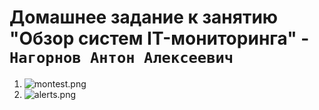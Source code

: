 # Домашнее задание к занятию "Обзор систем IT-мониторинга" - `Нагорнов Антон Алексеевич`

1. ![montest.png](https://github.com/Anton13Th/hw-sysmon-nagornov/img/montest.png)
2. ![alerts.png](https://github.com/Anton13Th/hw-sysmon-nagornov/img/alerts.png)
